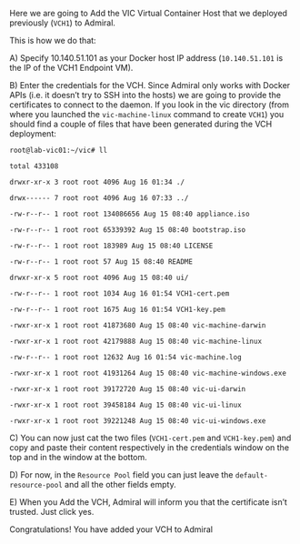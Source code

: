 Here we are going to Add the VIC Virtual Container Host that we deployed previously (```VCH1```) to Admiral.

This is how we do that:

A) Specify 10.140.51.101 as your Docker host IP address (```10.140.51.101``` is the IP of the VCH1 Endpoint VM).

B) Enter the credentials for the VCH. Since Admiral only works with Docker APIs (i.e. it doesn’t try to SSH into the hosts) we are going to provide the certificates to connect to the daemon. If you look in the vic directory (from where you launched the ```vic-machine-linux``` command to create ```VCH1```) you should find a couple of files that have been generated during the VCH deployment:

```
root@lab-vic01:~/vic# ll

total 433108

drwxr-xr-x 3 root root 4096 Aug 16 01:34 ./

drwx------ 7 root root 4096 Aug 16 07:33 ../

-rw-r--r-- 1 root root 134086656 Aug 15 08:40 appliance.iso

-rw-r--r-- 1 root root 65339392 Aug 15 08:40 bootstrap.iso

-rw-r--r-- 1 root root 183989 Aug 15 08:40 LICENSE

-rw-r--r-- 1 root root 57 Aug 15 08:40 README

drwxr-xr-x 5 root root 4096 Aug 15 08:40 ui/

-rw-r--r-- 1 root root 1034 Aug 16 01:54 VCH1-cert.pem

-rw-r--r-- 1 root root 1675 Aug 16 01:54 VCH1-key.pem

-rwxr-xr-x 1 root root 41873680 Aug 15 08:40 vic-machine-darwin

-rwxr-xr-x 1 root root 42179888 Aug 15 08:40 vic-machine-linux

-rw-r--r-- 1 root root 12632 Aug 16 01:54 vic-machine.log

-rwxr-xr-x 1 root root 41931264 Aug 15 08:40 vic-machine-windows.exe

-rwxr-xr-x 1 root root 39172720 Aug 15 08:40 vic-ui-darwin

-rwxr-xr-x 1 root root 39458184 Aug 15 08:40 vic-ui-linux

-rwxr-xr-x 1 root root 39221248 Aug 15 08:40 vic-ui-windows.exe
```

C) You can now just cat the two files (```VCH1-cert.pem``` and ```VCH1-key.pem```) and copy and paste their content respectively in the credentials window on the top and in the window at the bottom.

D) For now, in the ```Resource Pool``` field you can just leave the ```default-resource-pool``` and all the other fields empty.

E) When you Add the VCH, Admiral will inform you that the certificate isn’t trusted. Just click yes.

Congratulations! You have added your VCH to Admiral
